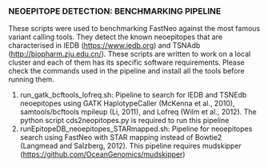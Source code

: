 ### NEOEPITOPE DETECTION: BENCHMARKING PIPELINE 

These scripts were used to benchmarking FastNeo against the most famous variant calling tools. They detect the known neoepitopes that are characterised in IEDB (https://www.iedb.org) and TSNAdb (http://biopharm.zju.edu.cn/). These scripts are written to work on a local cluster and each of them has its specific software requirements. Please check the commands used in the pipeline and install all the tools before running them.

1) run_gatk_bcftools_lofreq.sh: Pipeline to search for IEDB and TSNEdb neoepitopes using GATK HaplotypeCaller (McKenna et al., 2010), samtools/bcftools mpileup (Li, 2011), and Lofreq (Wilm et al., 2012). The python script cds2neopitopes.py is required to run this pipeline
2) runEpitopeDB_neoepitopes_STARmapped.sh: Pipeline for neoepitopes search using FastNeo with STAR mapping instead of Bowtie2 (Langmead and Salzberg, 2012). This pipeline requires mudskipper (https://github.com/OceanGenomics/mudskipper)

